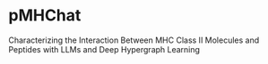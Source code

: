 # pMHChat
Characterizing the Interaction Between MHC Class II Molecules and Peptides with LLMs and Deep Hypergraph Learning 
